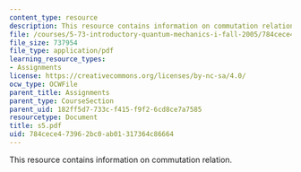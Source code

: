 ```yaml
---
content_type: resource
description: This resource contains information on commutation relation.
file: /courses/5-73-introductory-quantum-mechanics-i-fall-2005/784cece473962bc0ab01317364c86664_s5.pdf
file_size: 737954
file_type: application/pdf
learning_resource_types:
- Assignments
license: https://creativecommons.org/licenses/by-nc-sa/4.0/
ocw_type: OCWFile
parent_title: Assignments
parent_type: CourseSection
parent_uid: 182ff5d7-733c-f415-f9f2-6cd8ce7a7585
resourcetype: Document
title: s5.pdf
uid: 784cece4-7396-2bc0-ab01-317364c86664
---
```

This resource contains information on commutation relation.